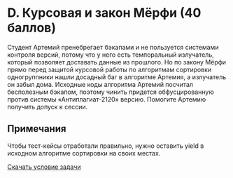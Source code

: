 # D. Курсовая и закон Мёрфи (40 баллов)

Студент Артемий пренебрегает бэкапами и не пользуется системами контроля версий, потому что у него есть темпоральный излучатель, который позволяет доставать данные из прошлого. Но по закону Мёрфи прямо перед защитой курсовой работы по алгоритмам сортировки одногруппники нашли досадный баг в алгоритме Артемия, а излучатель он забыл дома. Исходные коды алгоритма Артемий посчитал бесполезным бэкапом, поэтому чинить придется обфусцированную против системы «Антиплагиат-2120» версию. Помогите Артемию получить допуск к сессии.

## Примечания
Чтобы тест-кейсы отработали правильно, нужно оставить yield в исходном алгоритме сортировки на своих местах.

[Скачать условие задачи](https://contest.yandex.ru/yacup_fe/contest/20977/download/D/)